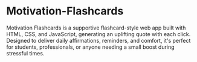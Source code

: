 # Motivation-Flashcards
Motivation Flashcards is a supportive flashcard-style web app built with HTML, CSS, and JavaScript, generating an uplifting quote with each click. Designed to deliver daily affirmations, reminders, and comfort, it's perfect for students, professionals, or anyone needing a small boost during stressful times. 
